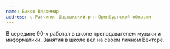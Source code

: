 ```yaml
---
name: Быков Владимир
address: с.Ратчино, Шарлыкский р-н Оренбургской области
---
```


В середине 90-х работал в школе преподавателем музыки и информатики.
Занятия в школе вел на своем личном Векторе.
